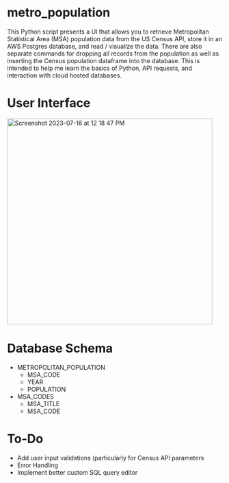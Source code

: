 # metro_population
This Python script presents a UI that allows you to retrieve Metropolitan Statistical Area (MSA) population data from the US Census API, store it in an AWS Postgres database, and read / visualize the data.  There are also separate commands for dropping all records from the population as well as inserting the Census population dataframe into the database.  This is intended to help me learn the basics of Python, API requests, and interaction with cloud hosted databases.

# User Interface
<img width="480" alt="Screenshot 2023-07-16 at 12 18 47 PM" src="https://github.com/Data4Stephen/metro_population/assets/139660501/27b1e5a8-714f-4266-9873-41877cdcb572">


# Database Schema
* METROPOLITAN_POPULATION
  * MSA_CODE
  * YEAR
  * POPULATION
* MSA_CODES
  * MSA_TITLE
  * MSA_CODE 

# To-Do
* Add user input validations (particularly for Census API parameters
* Error Handling
* Implement better custom SQL query editor
